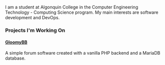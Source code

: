 I am a student at Algonquin College in the Computer Engineering Technology - Computing Science program. My main interests are software development and DevOps.
### Projects I'm Working On
#### [GloomyBB](https://github.com/johnvinh/GloomyBB)
A simple forum software created with a vanilla PHP backend and a MariaDB database.
